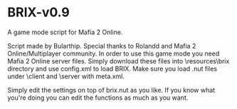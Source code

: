# BRIX-v0.9
A game mode script for Mafia 2 Online.

Script made by Bularthip. Special thanks to Rolandd and Mafia 2 Online/Multiplayer community.
In order to use this game mode you need Mafia 2 Online server files. Simply download these files into \resources\brix directory and use config.xml to load BRIX. Make sure you load .nut files under \client and \server with meta.xml.

Simply edit the settings on top of brix.nut as you like. If you know what you're doing you can edit the functions as much as you want.

